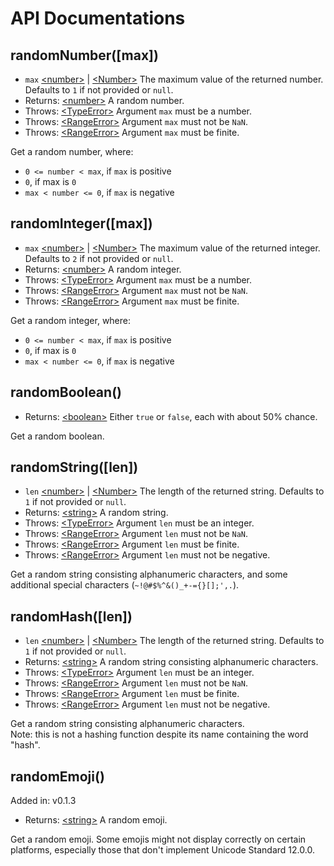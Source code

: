 # API Documentations

## randomNumber([max])

* `max` [&lt;number&gt;][MDN Number Link] | [&lt;Number&gt;][MDN Number Link] The maximum value of the returned number. Defaults to `1` if not provided or `null`.
* Returns: [&lt;number&gt;][MDN Number Link] A random number.
* Throws: [&lt;TypeError&gt;][MDN TypeError Link] Argument `max` must be a number.
* Throws: [&lt;RangeError&gt;][MDN RangeError Link] Argument `max` must not be `NaN`.
* Throws: [&lt;RangeError&gt;][MDN RangeError Link] Argument `max` must be finite.

Get a random number, where:

* `0 <= number < max`, if `max` is positive
* `0`, if max is `0`
* `max < number <= 0`, if `max` is negative

## randomInteger([max])

* `max` [&lt;number&gt;][MDN Number Link] | [&lt;Number&gt;][MDN Number Link] The maximum value of the returned integer. Defaults to `2` if not provided or `null`.
* Returns: [&lt;number&gt;][MDN Number Link] A random integer.
* Throws: [&lt;TypeError&gt;][MDN TypeError Link] Argument `max` must be a number.
* Throws: [&lt;RangeError&gt;][MDN RangeError Link] Argument `max` must not be `NaN`.
* Throws: [&lt;RangeError&gt;][MDN RangeError Link] Argument `max` must be finite.

Get a random integer, where:

* `0 <= number < max`, if `max` is positive
* `0`, if max is `0`
* `max < number <= 0`, if `max` is negative

## randomBoolean()

* Returns: [&lt;boolean&gt;](https://developer.mozilla.org/en-US/docs/Web/JavaScript/Reference/Global_Objects/Boolean) Either `true` or `false`, each with about 50% chance.

Get a random boolean.

## randomString([len])

* `len` [&lt;number&gt;][MDN Number Link] | [&lt;Number&gt;][MDN Number Link] The length of the returned string. Defaults to `1` if not provided or `null`.
* Returns: [&lt;string&gt;][MDN String Link] A random string.
* Throws: [&lt;TypeError&gt;][MDN TypeError Link] Argument `len` must be an integer.
* Throws: [&lt;RangeError&gt;][MDN RangeError Link] Argument `len` must not be `NaN`.
* Throws: [&lt;RangeError&gt;][MDN RangeError Link] Argument `len` must be finite.
* Throws: [&lt;RangeError&gt;][MDN RangeError Link] Argument `len` must not be negative.

Get a random string consisting alphanumeric characters, and some additional special characters (`~!@#$%^&()_+-={}[];',.`).

## randomHash([len])

* `len` [&lt;number&gt;][MDN Number Link] | [&lt;Number&gt;][MDN Number Link] The length of the returned string. Defaults to `1` if not provided or `null`.
* Returns: [&lt;string&gt;][MDN String Link] A random string consisting alphanumeric characters.
* Throws: [&lt;TypeError&gt;][MDN TypeError Link] Argument `len` must be an integer.
* Throws: [&lt;RangeError&gt;][MDN RangeError Link] Argument `len` must not be `NaN`.
* Throws: [&lt;RangeError&gt;][MDN RangeError Link] Argument `len` must be finite.
* Throws: [&lt;RangeError&gt;][MDN RangeError Link] Argument `len` must not be negative.

Get a random string consisting alphanumeric characters.  
Note: this is not a hashing function despite its name containing the word "hash".

## randomEmoji()

Added in: v0.1.3

* Returns: [&lt;string&gt;][MDN String Link] A random emoji.

Get a random emoji. Some emojis might not display correctly on certain platforms, especially those that don't implement Unicode Standard 12.0.0.

[MDN Number Link]: https://developer.mozilla.org/en-US/docs/Web/JavaScript/Reference/Global_Objects/Number
[MDN String Link]: https://developer.mozilla.org/en-US/docs/Web/JavaScript/Reference/Global_Objects/String
[MDN TypeError Link]: https://developer.mozilla.org/en-US/docs/Web/JavaScript/Reference/Global_Objects/TypeError
[MDN RangeError Link]: https://developer.mozilla.org/en-US/docs/Web/JavaScript/Reference/Global_Objects/RangeError
